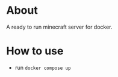 # About #
A ready to run minecraft server for docker.

# How to use #
- run `docker compose up`    
